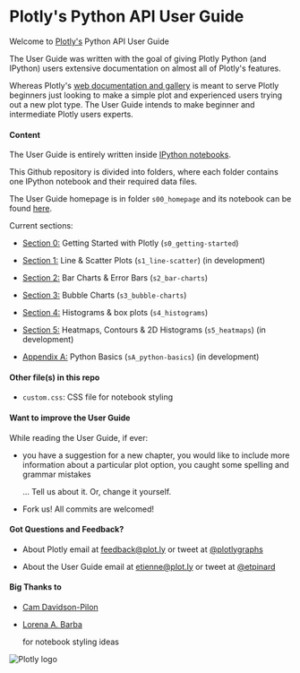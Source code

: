 Plotly's Python API User Guide
===============================

Welcome to [Plotly's](https://plot.ly) Python API User Guide

The User Guide was written with the goal of giving Plotly Python (and IPython)
users extensive documentation on almost all of Plotly's features. 

Whereas Plotly's [web documentation and
gallery](https://plot.ly/api/python/docs) is meant to serve Plotly beginners
just looking to make a simple plot and experienced users trying out a new plot
type.  The User Guide intends to make beginner and intermediate Plotly users
experts.

#### Content

The User Guide is entirely written inside [IPython
notebooks](http://ipython.org/notebook.html). 

This Github repository is divided into folders, where each folder contains 
one IPython notebook and their required data files.

The User Guide homepage is in folder `s00_homepage` and its notebook can be found
[here](http://nbviewer.ipython.org/github/etpinard/plotly-python-doc/treemasters00_homepage/s00_homepage.ipynb).

Current sections:

* [Section 0:](http://nbviewer.ipython.org/github/plotly/python-user-guide/blob/master/s0_getting-started/s0_getting-started.ipynb)
  Getting Started with Plotly (`s0_getting-started`) 

* [Section 1:](http://nbviewer.ipython.org/github/plotly/python-user-guide/blob/master/s1_line-scatter/s1_line-scatter.ipynb)
  Line & Scatter Plots (`s1_line-scatter`) (in development)

* [Section 2:](http://nbviewer.ipython.org/github/plotly/python-user-guide/blob/master/s2_bar-charts/s2_bar-charts.ipynb)
  Bar Charts & Error Bars (`s2_bar-charts`)

* [Section 3:](http://nbviewer.ipython.org/github/plotly/python-user-guide/blob/master/s3_bubble-charts/s3_bubble-charts.ipynb)
  Bubble Charts (`s3_bubble-charts`)

* [Section 4:](http://nbviewer.ipython.org/github/plotly/python-user-guide/blob/master/s4_histograms/s4_histograms.ipynb)
  Histograms & box plots (`s4_histograms`)

* [Section 5:](http://nbviewer.ipython.org/github/plotly/python-user-guide/blob/master/s4_heatmaps/s5_heatmaps.ipynb)
  Heatmaps, Contours & 2D Histograms (`s5_heatmaps`) (in development)


* [Appendix A:](http://nbviewer.ipython.org/github/plotly/python-user-guide/blob/master/sA_python-basics/sA_python-basics.ipynb)
  Python Basics (`sA_python-basics`) (in development)

#### Other file(s) in this repo

* `custom.css`: CSS file for notebook styling

#### Want to improve the User Guide

While reading the User Guide, if ever:

* you have a suggestion for a new chapter, 
  you would like to include more information about a particular plot option,
  you caught some spelling and grammar mistakes 

  ... Tell us about it. Or, change it yourself.

* Fork us! All commits are welcomed!

#### Got Questions and Feedback? 

* About Plotly
  email at feedback@plot.ly 
  or tweet at [@plotlygraphs](https://twitter.com/plotlygraphs)

* About the User Guide
  email at etienne@plot.ly
  or tweet at [@etpinard](https://twitter.com/etpinard)

#### Big Thanks to

* [Cam Davidson-Pilon](http://nbviewer.ipython.org/github/CamDavidsonPilon/Probabilistic-Programming-and-Bayesian-Methods-for-Hackers/blob/master/Prologue/Prologue.ipynb) 

* [Lorena A. Barba](http://lorenabarba.com/blog/announcing-aeropython/#.U1ULXdX1LJ4.google_plusone_share)
  
  for notebook styling ideas

![Plotly logo](http://i.imgur.com/4vwuxdJ.png)

